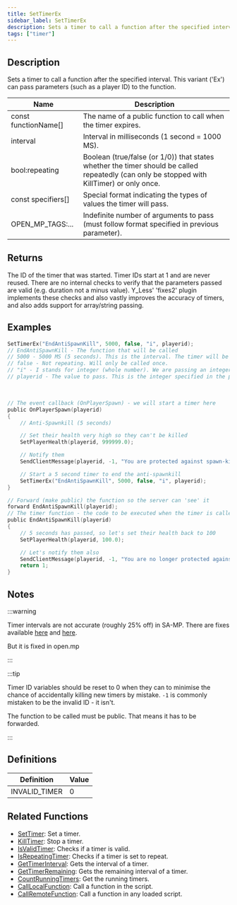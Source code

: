 ```yaml
---
title: SetTimerEx
sidebar_label: SetTimerEx
description: Sets a timer to call a function after the specified interval.
tags: ["timer"]
---
```


## Description

Sets a timer to call a function after the specified interval. This variant ('Ex') can pass parameters (such as a player ID) to the function.

| Name                 | Description                                                                                                                                |
| -------------------- | ------------------------------------------------------------------------------------------------------------------------------------------ |
| const functionName[] | The name of a public function to call when the timer expires.                                                                              |
| interval             | Interval in milliseconds (1 second = 1000 MS).                                                                                             |
| bool:repeating       | Boolean (true/false (or 1/0)) that states whether the timer should be called repeatedly (can only be stopped with KillTimer) or only once. |
| const specifiers[]   | Special format indicating the types of values the timer will pass.                                                                         |
| OPEN_MP_TAGS:...     | Indefinite number of arguments to pass (must follow format specified in previous parameter).                                               |

## Returns

The ID of the timer that was started. Timer IDs start at 1 and are never reused. There are no internal checks to verify that the parameters passed are valid (e.g. duration not a minus value). Y_Less' 'fixes2' plugin implements these checks and also vastly improves the accuracy of timers, and also adds support for array/string passing.

## Examples

```c
SetTimerEx("EndAntiSpawnKill", 5000, false, "i", playerid);
// EndAntiSpawnKill - The function that will be called
// 5000 - 5000 MS (5 seconds). This is the interval. The timer will be called after 5 seconds.
// false - Not repeating. Will only be called once.
// "i" - I stands for integer (whole number). We are passing an integer (a player ID) to the function.
// playerid - The value to pass. This is the integer specified in the previous parameter.
```

<br />

```c
// The event callback (OnPlayerSpawn) - we will start a timer here
public OnPlayerSpawn(playerid)
{
    // Anti-Spawnkill (5 seconds)

    // Set their health very high so they can't be killed
    SetPlayerHealth(playerid, 999999.0);

    // Notify them
    SendClientMessage(playerid, -1, "You are protected against spawn-killing for 5 seconds.");

    // Start a 5 second timer to end the anti-spawnkill
    SetTimerEx("EndAntiSpawnKill", 5000, false, "i", playerid);
}

// Forward (make public) the function so the server can 'see' it
forward EndAntiSpawnKill(playerid);
// The timer function - the code to be executed when the timer is called goes here
public EndAntiSpawnKill(playerid)
{
    // 5 seconds has passed, so let's set their health back to 100
    SetPlayerHealth(playerid, 100.0);

    // Let's notify them also
    SendClientMessage(playerid, -1, "You are no longer protected against spawn-killing.");
    return 1;
}
```

## Notes

:::warning

Timer intervals are not accurate (roughly 25% off) in SA-MP. There are fixes available [here](https://sampforum.blast.hk/showthread.php?tid=289675) and [here](https://sampforum.blast.hk/showthread.php?tid=650736).

But it is fixed in open.mp

:::

:::tip

Timer ID variables should be reset to 0 when they can to minimise the chance of accidentally killing new timers by mistake.  `-1` is commonly mistaken to be the invalid ID - it isn't.

The function to be called must be public. That means it has to be forwarded.

:::

## Definitions

| Definition    | Value |
|---------------|-------|
| INVALID_TIMER | 0     |

## Related Functions

- [SetTimer](SetTimer): Set a timer.
- [KillTimer](KillTimer): Stop a timer.
- [IsValidTimer](IsValidTimer): Checks if a timer is valid.
- [IsRepeatingTimer](IsRepeatingTimer): Checks if a timer is set to repeat.
- [GetTimerInterval](GetTimerInterval): Gets the interval of a timer.
- [GetTimerRemaining](GetTimerRemaining): Gets the remaining interval of a timer.
- [CountRunningTimers](CountRunningTimers): Get the running timers.
- [CallLocalFunction](CallLocalFunction): Call a function in the script.
- [CallRemoteFunction](CallRemoteFunction): Call a function in any loaded script.
